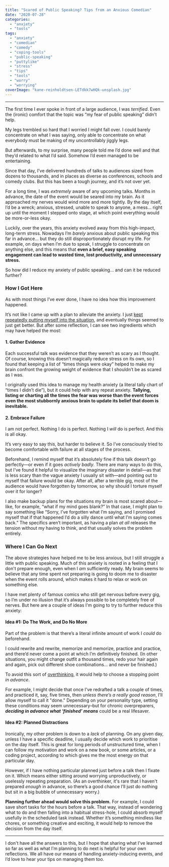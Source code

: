 ```yaml
---
title: "Scared of Public Speaking? Tips from an Anxious Comedian"
date: "2020-07-28"
categories: 
  - "anxiety"
  - "tools"
tags: 
  - "anxiety"
  - "comedian"
  - "comedy"
  - "coping-tools"
  - "public-speaking"
  - "puttylike"
  - "stress"
  - "tips"
  - "tools"
  - "worry"
  - "worrying"
coverImage: "kane-reinholdtsen-LETdkk7wHQk-unsplash.jpg"
---
```


* * *

The first time I ever spoke in front of a large audience, I was _terrified_. Even the (ironic) comfort that the topic was “my fear of public speaking” didn’t help.

<!--more-->

My legs trembled so hard that I worried I might fall over. I could barely concentrate on what I was saying, only able to concentrate on what everybody must be making of my uncontrollably jiggly legs.

But afterwards, to my surprise, many people told me I’d done well and that they’d related to what I’d said. Somehow I’d even managed to be entertaining.

Since that day, I’ve delivered hundreds of talks to audiences sized from dozens to thousands, and in places as diverse as conferences, schools and comedy clubs. But this has been a tough journey, and it’s not over yet.

For a long time, I was _extremely_ aware of any upcoming talks. Months in advance, the date of the event would be seared into my brain. As it approached my nerves would wind more and more tightly. By the day itself, I’d be a wreck; anxious, stressed, unable to speak to anyone, a mess… right up until the moment I stepped onto stage, at which point everything would be more-or-less okay.

Luckily, over the years, this anxiety evolved away from this high-impact, long-term stress. Nowadays I’m _barely_ anxious about public speaking this far in advance... but they do still disproportionately disrupt my life. For example, on days when I’m due to speak, I struggle to concentrate on anything else, and this means that **even a brief, easy speaking engagement can lead to wasted time, lost productivity, and unnecessary stress.**

So how did I reduce my anxiety of public speaking... and can it be reduced further?

### How I Got Here

As with most things I’ve ever done, I have no idea how this improvement happened.

It’s not like I came up with a plan to alleviate the anxiety. I just [kept repeatedly putting myself into the situation](https://puttylike.com/you-might-as-well-do-the-thing-how-to-make-decisions-while-anxious/), and eventually things seemed to just get better. But after some reflection, I can see two ingredients which may have helped the most:

#### 1\. Gather Evidence

Each successful talk was evidence that they weren’t as scary as I thought. Of course, knowing this doesn’t magically reduce stress on its own, so I found that keeping a list of “times things were okay” helped to make my brain confront the growing weight of evidence that I shouldn’t be as scared as I was.

I originally used this idea to manage my health anxiety (a literal tally chart of “times I didn’t die”), but it could help with any repeat anxiety. **Tallying, listing or charting all the times the fear was worse than the event forces even the most stubbornly anxious brain to update its belief that doom is inevitable.**

#### 2\. Embrace Failure

I am not perfect. Nothing I do is perfect. Nothing I _will_ do is perfect. And this is all okay.

It’s very easy to say this, but harder to believe it. So I’ve consciously tried to become comfortable with failure at all stages of the process.

Beforehand, I remind myself that it’s absolutely fine if this talk doesn’t go perfectly—or even if it goes _actively badly_. There are many ways to do this, but I’ve found it helpful to visualize the imaginary disaster in detail—as that is less scary than the vague anxiety I usually sit with—and pointing out to myself that failure would be okay. After all, after a terrible gig, most of the audience would have forgotten by tomorrow, so why should I torture myself over it for longer?

I also make backup plans for the situations my brain is most scared about—like, for example, “what if my mind goes blank?” In that case, I might plan to say something like “Sorry, I’ve forgotten what I’m saying, and I promised myself that if that happened I’d do a silly dance until what I’m saying comes back.” The specifics aren’t important, as having a plan _at all_ releases the tension without my having to think, and that usually solves the problem entirely.

### Where I Can Go Next

The above strategies have helped me to be less anxious, but I still struggle a little with public speaking. Much of this anxiety is rooted in a feeling that I don't prepare enough, even when I _am_ sufficiently ready. My brain seems to believe that any time spent not preparing is going to doom me to disaster when the event rolls around, which makes it hard to relax or work on something else.

I have met plenty of famous comics who still get nervous before every gig, so I’m under no illusion that it’s always possible to be completely free of nerves. But here are a couple of ideas I'm going to try to further reduce this anxiety:

#### Idea #1: Do The Work, and Do No More

Part of the problem is that there’s a literal infinite amount of work I _could_ do beforehand.

I could rewrite and rewrite, memorize and memorize, practice and practice, and there’d never come a point at which I’m definitively finished. (In other situations, you might change outfit a thousand times, redo your hair again and again, pick out different shoe combinations… and never be finished.) 

To avoid this sort of [overthinking](https://puttylike.com/do-you-plan-ruminate-worry-poke-prod-and-fumble-how-to-stop-overanalyzing-your-projects/), it would help to choose a stopping point _in advance_.

For example, I might decide that once I’ve redrafted a talk a couple of times, and practiced it, say, five times, then _unless there’s a really good reason_, I’ll allow myself to call it "done." Depending on your personality type, setting these conditions may seem unnecessary–but for chronic overpreparers, **_deciding in advance what ‘finished’ means_** could be a real lifesaver.

#### Idea #2: Planned Distractions

Ironically, my other problem is down to a _lack_ of planning. On any given day, unless I have a specific deadline, I usually decide which work to prioritise on the day itself. This is great for long periods of unstructured time, when I can follow my motivation and work on a new book, or some articles, or a coding project, according to which gives me the most energy on that particular day.

However, if I have nothing particular planned just before a talk then I fixate on it. Which means either sitting around worrying unproductively, or uselessly repeating preparation. (As an overthinker, it's rare that I haven't prepared _enough_ in advance, so there’s a good chance I’ll just do nothing but sit in a big bubble of unnecessary worry.)

**Planning further ahead would solve this problem.** For example, I could save short tasks for the hours before a talk. That way, instead of wondering what to do and then falling into a habitual stress-hole, I could absorb myself usefully in the scheduled task instead. Whether it’s something mindless like chores, or something creative and exciting, it would help to remove the decision from the day itself.

* * *

I don't have all the answers to this, but I hope that sharing what I’ve learned so far as well as what I’m planning to do next is helpful for your own reflections. We all have our means of handling anxiety-inducing events, and I’d love to hear your tips on managing them too.
